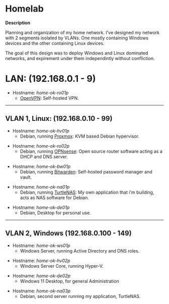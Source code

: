 # Homelab

**Description**

Planning and organization of my home network. I've designed my network with 2 segments isolated by VLANs. One mostly containing Windows devices and the other containing Linux devices.

The goal of this design was to deploy Windows and Linux dominated networks, and expirement under them independintly without confliction.


# LAN: (192.168.0.1 - 9)

- Hostname: *home-ok-ro01p*
  - [OpenVPN](https://github.com/OpenVPN/openvpn): Self-hosted VPN.

______________________________________________________________________________


## VLAN 1, Linux: (192.168.0.10 - 99)

- Hostname: *home-ok-hv01p*
  - Debian, running [Proxmox](https://www.proxmox.com/en/): KVM based Debian hypervisor.
>
- Hostname: *home-ok-ro02p*
  - Debian, running [OPNsense](https://opnsense.org/): Open source router software acting as a DHCP and DNS server.
>
- Hostname: *home-ok-bw01p*
  - Debian, running [Bitwarden](https://github.com/bitwarden/server): Self-hosted password manager and vault.
>
- Hostname: *home-ok-na01p*
  - Debian, running [TurtleNAS](https://github.com/allenc125789/TurtleNAS): My own application that i'm building, acts as NAS software for Debian.
>
- Hostname: *home-ok-de01p*
  - Debian, Desktop for personal use.
>
______________________________________________________________________________

## VLAN 2, Windows (192.168.0.100 - 149)

- Hostname: *home-ok-ws01p*
  - Windows Server, running Active Directory and DNS roles.
>
- Hostname: *home-ok-hv02p*
  - Windows Server Core, running Hyper-V.
>
- Hostname: *home-ok-de02p*
  - Windows 11 Desktop, for general Administration
>
- Hostname: *home-ok-na03p*
  - Debian, second server running my application, TurtleNAS.
